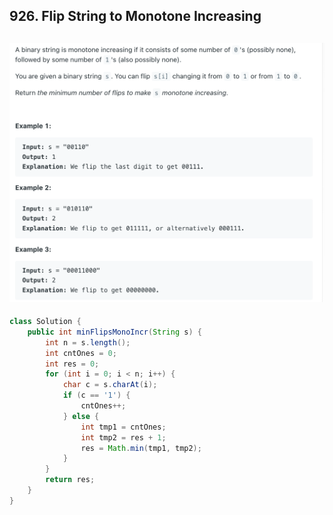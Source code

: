 ## 926. Flip String to Monotone Increasing
![](img/2024-06-20-02-13-40.png)
---

```java
class Solution {
    public int minFlipsMonoIncr(String s) {
        int n = s.length();
        int cntOnes = 0;
        int res = 0;
        for (int i = 0; i < n; i++) {
            char c = s.charAt(i);
            if (c == '1') {
                cntOnes++;
            } else {
                int tmp1 = cntOnes;
                int tmp2 = res + 1;
                res = Math.min(tmp1, tmp2);
            }
        }
        return res;
    }
}
```